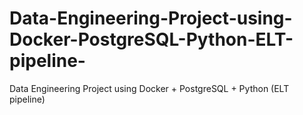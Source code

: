 # Data-Engineering-Project-using-Docker-PostgreSQL-Python-ELT-pipeline-
Data Engineering Project using Docker + PostgreSQL + Python (ELT pipeline)
